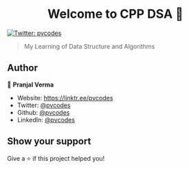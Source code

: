 <h1 align="center">Welcome to CPP DSA 👋</h1>
<p>

  <a href="https://twitter.com/pvcodes" target="_blank">
    <img alt="Twitter: pvcodes" src="https://img.shields.io/twitter/follow/pvcodes.svg?style=social" />
  </a>
</p>

> My Learning of Data Structure and Algorithms

## Author

👤 **Pranjal Verma**

- Website: https://linktr.ee/pvcodes
- Twitter: [@pvcodes](https://twitter.com/pvcodes)
- Github: [@pvcodes](https://github.com/pvcodes)
- LinkedIn: [@pvcodes](https://linkedin.com/in/pvcodes)

## Show your support

Give a ⭐️ if this project helped you!
